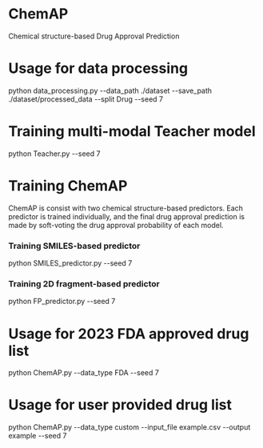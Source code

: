 # ChemAP
Chemical structure-based Drug Approval Prediction

# Usage for data processing
python data_processing.py --data_path ./dataset --save_path ./dataset/processed_data --split Drug --seed 7

# Training multi-modal Teacher model
python Teacher.py --seed 7

# Training ChemAP
ChemAP is consist with two chemical structure-based predictors.
Each predictor is trained individually, and the final drug approval prediction is made by soft-voting the drug approval probability of each model.

### Training SMILES-based predictor
python SMILES_predictor.py --seed 7

### Training 2D fragment-based predictor
python FP_predictor.py --seed 7

# Usage for 2023 FDA approved drug list
python ChemAP.py --data_type FDA --seed 7

# Usage for user provided drug list
python ChemAP.py --data_type custom --input_file example.csv --output example --seed 7